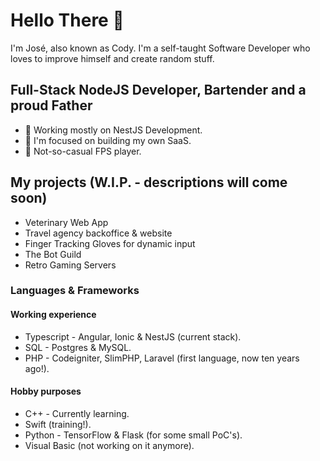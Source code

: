 # Hello There 👋
I'm José, also known as Cody. I'm a self-taught Software Developer who loves to improve himself and create random stuff.

## Full-Stack NodeJS Developer, Bartender and a proud Father 
- 🔭 Working mostly on NestJS Development.
- 🌱 I'm focused on building my own SaaS.
- 👾 Not-so-casual FPS player.

## My projects (W.I.P. - descriptions will come soon)
 - Veterinary Web App
 - Travel agency backoffice & website
 - Finger Tracking Gloves for dynamic input
 - The Bot Guild
 - Retro Gaming Servers

### Languages & Frameworks
#### Working experience
- Typescript - Angular, Ionic & NestJS (current stack).
- SQL - Postgres & MySQL.
- PHP - Codeigniter, SlimPHP, Laravel (first language, now ten years ago!).
#### Hobby purposes
- C++ - Currently learning.
- Swift (training!).
- Python - TensorFlow & Flask (for some small PoC's).
- Visual Basic (not working on it anymore).
